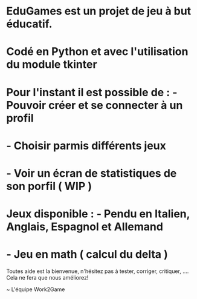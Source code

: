 # EduGames est un projet de jeu à but éducatif.
# Codé en Python et avec l'utilisation du module tkinter

# Pour l'instant il est possible de : - Pouvoir créer et se connecter à un profil
#                                     - Choisir parmis différents jeux
#                                     - Voir un écran de statistiques de son porfil ( WIP )

# Jeux disponible : - Pendu en Italien, Anglais, Espagnol et Allemand
#                   - Jeu en math ( calcul du delta )

Toutes aide est la bienvenue, n'hésitez pas à tester, corriger, critiquer, .... Cela ne fera que nous améliorez!


~ L'équipe Work2Game
